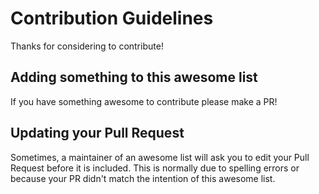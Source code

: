 # Contribution Guidelines

Thanks for considering to contribute!

## Adding something to this awesome list

If you have something awesome to contribute please make a PR!

## Updating your Pull Request

Sometimes, a maintainer of an awesome list will ask you to edit your Pull Request before it is included. This is normally due to spelling errors or because your PR didn't match the intention of this awesome list.
